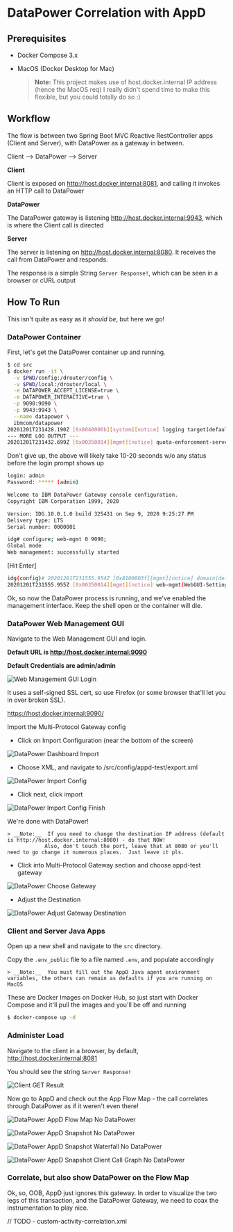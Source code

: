 # DataPower Correlation with AppD

## Prerequisites
- Docker Compose 3.x
- MacOS (Docker Desktop for Mac)

	> __Note:__  This project makes use of host.docker.internal IP address (hence the MacOS req)
				I really didn't spend time to make this flexible, but you could totally do so :)

## Workflow

The flow is between two Spring Boot MVC Reactive RestController apps (Client and Server), with DataPower as a gateway in between.

Client --> DataPower --> Server

**Client**

Client is exposed on http://host.docker.internal:8081, and calling it invokes an HTTP call to DataPower

**DataPower**

The DataPower gateway is listening http://host.docker.internal:9943, which is where the Client call is directed

**Server**

The server is listening on http://host.docker.internal:8080. It receives the call from DataPower and responds.


The response is a simple String `Server Response!`, which can be seen in a browser or cURL output



## How To Run

This isn't quite as easy as it *should be*, but here we go!

### DataPower Container

First, let's get the DataPower container up and running.

```bash
$ cd src
$ docker run -it \
  -v $PWD/config:/drouter/config \
  -v $PWD/local:/drouter/local \
  -e DATAPOWER_ACCEPT_LICENSE=true \
  -e DATAPOWER_INTERACTIVE=true \
  -p 9090:9090 \
  -p 9943:9943 \
  --name datapower \
  ibmcom/datapower
20201201T231428.190Z [0x8040006b][system][notice] logging target(default-log): Logging started.
--- MORE LOG OUTPUT ---
20201201T231432.699Z [0x00350014][mgmt][notice] quota-enforcement-server(QuotaEnforcementServer): tid(831): Operational state up
```

Don't give up, the above will likely take 10-20 seconds w/o any status before the login prompt shows up

```bash
login: admin
Password: ***** (admin)

Welcome to IBM DataPower Gateway console configuration. 
Copyright IBM Corporation 1999, 2020 

Version: IDG.10.0.1.0 build 325431 on Sep 9, 2020 9:25:27 PM
Delivery type: LTS
Serial number: 0000001

idg# configure; web-mgmt 0 9090;
Global mode
Web management: successfully started
```

[Hit Enter]

```bash
idg(config)# 20201201T231555.954Z [0x8100003f][mgmt][notice] domain(default): tid(303): Domain configuration has been modified.
20201201T231555.955Z [0x00350014][mgmt][notice] web-mgmt(WebGUI-Settings): tid(303): Operational state up
```

Ok, so now the DataPower process is running, and we've enabled the management interface.  Keep the shell open or the container will die.


### DataPower Web Management GUI

Navigate to the Web Management GUI and login.  

**Default URL is http://host.docker.internal:9090**

**Default Credentials are admin/admin**

![Web Management GUI Login](/README_IMAGES/DataPower_Login.png)

It uses a self-signed SSL cert, so use Firefox (or some browser that'll let you in over broken SSL).

https://host.docker.internal:9090/

Import the Multi-Protocol Gateway config
- Click on Import Configuration (near the bottom of the screen)

![DataPower Dashboard Import](/README_IMAGES/DataPower_Dashboard_Import.png)

- Choose XML, and navigate to /src/config/appd-test/export.xml

![DataPower Import Config](/README_IMAGES/DataPower_Import_Config.png)

- Click next, click import

![DataPower Import Config Finish](/README_IMAGES/DataPower_Import_Config_Finish.png)

We're done with DataPower!

	> __Note:__  If you need to change the destination IP address (default is http://host.docker.internal:8080) - do that NOW!
				Also, don't touch the port, leave that at 8080 or you'll need to go change it numerous places.  Just leave it pls.

- Click into Multi-Protocol Gateway section and choose appd-test gateway

![DataPower Choose Gateway](/README_IMAGES/DataPower_Additional_Configs_Choose_Gateway.png)

- Adjust the Destination

![DataPower Adjust Gateway Destination](/README_IMAGES/DataPower_Additional_Configs_Change_Destination.png)

### Client and Server Java Apps

Open up a new shell and navigate to the `src` directory.

Copy the `.env_public` file to a file named `.env`, and populate accordingly

	> __Note:__  You must fill out the AppD Java agent environment variables, the others can remain as defaults if you are running on MacOS

These are Docker Images on Docker Hub, so just start with Docker Compose and it'll pull the images and you'll be off and running

```bash
$ docker-compose up -d
```

### Administer Load

Navigate to the client in a browser, by default, http://host.docker.internal:8081

You should see the string `Server Response!`

![Client GET Result](/README_IMAGES/Client_GET_Result.png)

Now go to AppD and check out the App Flow Map - the call correlates through DataPower as if it weren't even there!

![DataPower AppD Flow Map No DataPower](/README_IMAGES/DataPower_AppD_Flow_Map_No_DataPower.png)

![DataPower AppD Snapshot No DataPower](/README_IMAGES/DataPower_Snapshot_Flow_Map_No_DataPower.png)

![DataPower AppD Snapshot Waterfall No DataPower](/README_IMAGES/DataPower_Snapshot_Waterfall_No_DataPower.png)

![DataPower AppD Snapshot Client Call Graph No DataPower](/README_IMAGES/DataPower_Snapshot_Client_Call_Graph_No_DataPower.png)

### Correlate, but also show DataPower on the Flow Map

Ok, so, OOB, AppD just ignores this gateway.  In order to visualize the two legs of this transaction, and the DataPower Gateway, we need to coax
the instrumentation to play nice.

// TODO - custom-activity-correlation.xml



  